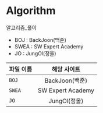 # Algorithm
알고리즘_풀이

- BOJ : BackJoon(백준)
- SWEA : SW Expert Academy
- JO : JungOl(정올)

| 파일 이름 | 해당 사이트 |
|---|:---:|
| `BOJ` | BackJoon(백준) |
| `SWEA` | SW Expert Academy |  
| `JO` | JungOl(정올) |  

